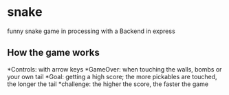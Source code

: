 # snake
funny snake game in processing with a Backend in express
## How the game works
*Controls: with arrow keys
*GameOver: when touching the walls, bombs or your own tail
*Goal: getting a high score; the more pickables are touched, the longer the tail 
*challenge: the higher the score, the faster the game 

